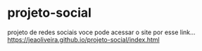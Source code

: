 # projeto-social
projeto de redes sociais
voce pode acessar o site por esse link...
https://jeaoliveira.github.io/projeto-social/index.html
